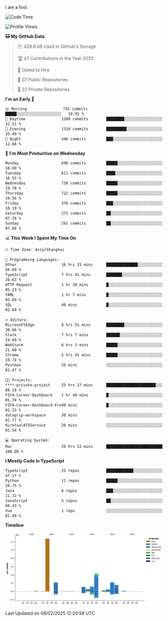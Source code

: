 I am a fool.

<!--START_SECTION:waka-->
![Code Time](http://img.shields.io/badge/Code%20Time-2%2C532%20hrs%2056%20mins-blue)

![Profile Views](http://img.shields.io/badge/Profile%20Views-2-blue)

**🐱 My GitHub Data** 

> 📦 428.8 kB Used in GitHub's Storage 
 > 
> 🏆 47 Contributions in the Year 2025
 > 
> 💼 Opted to Hire
 > 
> 📜 37 Public Repositories 
 > 
> 🔑 22 Private Repositories 
 > 
**I'm an Early 🐤** 

```text
🌞 Morning                735 commits         █████░░░░░░░░░░░░░░░░░░░░   19.91 % 
🌆 Daytime                1200 commits        ████████░░░░░░░░░░░░░░░░░   32.51 % 
🌃 Evening                1310 commits        █████████░░░░░░░░░░░░░░░░   35.49 % 
🌙 Night                  446 commits         ███░░░░░░░░░░░░░░░░░░░░░░   12.08 % 
```
📅 **I'm Most Productive on Wednesday** 

```text
Monday                   690 commits         █████░░░░░░░░░░░░░░░░░░░░   18.69 % 
Tuesday                  611 commits         ████░░░░░░░░░░░░░░░░░░░░░   16.55 % 
Wednesday                730 commits         █████░░░░░░░░░░░░░░░░░░░░   19.78 % 
Thursday                 722 commits         █████░░░░░░░░░░░░░░░░░░░░   19.56 % 
Friday                   376 commits         ███░░░░░░░░░░░░░░░░░░░░░░   10.19 % 
Saturday                 271 commits         ██░░░░░░░░░░░░░░░░░░░░░░░   07.34 % 
Sunday                   291 commits         ██░░░░░░░░░░░░░░░░░░░░░░░   07.88 % 
```


📊 **This Week I Spent My Time On** 

```text
🕑︎ Time Zone: Asia/Shanghai

💬 Programming Languages: 
Other                    16 hrs 25 mins      ██████████████░░░░░░░░░░░   56.89 % 
TypeScript               7 hrs 41 mins       ███████░░░░░░░░░░░░░░░░░░   26.63 % 
HTTP Request             1 hr 30 mins        █░░░░░░░░░░░░░░░░░░░░░░░░   05.23 % 
YAML                     1 hr 7 mins         █░░░░░░░░░░░░░░░░░░░░░░░░   03.89 % 
SQL                      46 mins             █░░░░░░░░░░░░░░░░░░░░░░░░   02.69 % 

🔥 Editors: 
MicrosoftEdge            8 hrs 51 mins       ████████░░░░░░░░░░░░░░░░░   30.66 % 
Slack                    7 hrs 7 mins        ██████░░░░░░░░░░░░░░░░░░░   24.69 % 
WebStorm                 6 hrs 3 mins        █████░░░░░░░░░░░░░░░░░░░░   21.00 % 
Chrome                   5 hrs 41 mins       █████░░░░░░░░░░░░░░░░░░░░   19.74 % 
Postman                  25 mins             ░░░░░░░░░░░░░░░░░░░░░░░░░   01.47 % 

🐱‍💻 Projects: 
****-private-project     25 hrs 27 mins      ██████████████████████░░░   88.18 % 
FIFA-Career-Dashboard    1 hr 40 mins        █░░░░░░░░░░░░░░░░░░░░░░░░   05.78 % 
FIFA-Career-Dashboard-Fro40 mins             █░░░░░░░░░░░░░░░░░░░░░░░░   02.33 % 
datagrip-workspace       30 mins             ░░░░░░░░░░░░░░░░░░░░░░░░░   01.77 % 
HiretualATSService       26 mins             ░░░░░░░░░░░░░░░░░░░░░░░░░   01.54 % 

💻 Operating System: 
Mac                      28 hrs 52 mins      █████████████████████████   100.00 % 
```

**I Mostly Code in TypeScript** 

```text
TypeScript               25 repos            ████████████░░░░░░░░░░░░░   47.17 % 
Python                   11 repos            █████░░░░░░░░░░░░░░░░░░░░   20.75 % 
Java                     6 repos             ███░░░░░░░░░░░░░░░░░░░░░░   11.32 % 
JavaScript               5 repos             ██░░░░░░░░░░░░░░░░░░░░░░░   09.43 % 
Vue                      1 repo              ░░░░░░░░░░░░░░░░░░░░░░░░░   01.89 % 
```



**Timeline**

![Lines of Code chart](https://raw.githubusercontent.com/VeejaLiu/VeejaLiu/master/assets/bar_graph.png)


 Last Updated on 08/02/2025 12:20:58 UTC
<!--END_SECTION:waka-->
